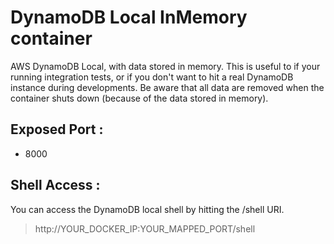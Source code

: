 # DynamoDB Local InMemory container

AWS DynamoDB Local, with data stored in memory. This is useful to if your running integration tests, or if you don't want to hit a real DynamoDB instance during developments. Be aware that all data are removed when the container shuts down (because of the data stored in memory).

## Exposed Port :

- 8000

## Shell Access :

You can access the DynamoDB local shell by hitting the /shell URI.

> http://YOUR_DOCKER_IP:YOUR_MAPPED_PORT/shell
